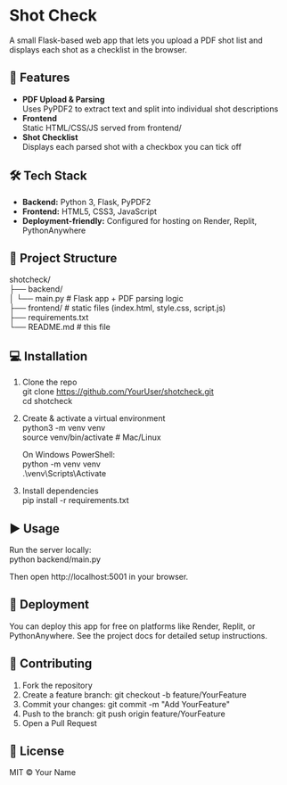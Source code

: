 # Shot Check

A small Flask-based web app that lets you upload a PDF shot list and displays each shot as a checklist in the browser.

## 🚀 Features

- **PDF Upload & Parsing**  
  Uses PyPDF2 to extract text and split into individual shot descriptions  
- **Frontend**  
  Static HTML/CSS/JS served from frontend/  
- **Shot Checklist**  
  Displays each parsed shot with a checkbox you can tick off  

## 🛠️ Tech Stack

- **Backend:** Python 3, Flask, PyPDF2  
- **Frontend:** HTML5, CSS3, JavaScript  
- **Deployment-friendly:** Configured for hosting on Render, Replit, PythonAnywhere  

## 📂 Project Structure

shotcheck/  
├── backend/  
│   └── main.py       # Flask app + PDF parsing logic  
├── frontend/         # static files (index.html, style.css, script.js)  
├── requirements.txt  
└── README.md         # this file  

## 💻 Installation

1. Clone the repo  
   git clone https://github.com/YourUser/shotcheck.git  
   cd shotcheck  

2. Create & activate a virtual environment  
   python3 -m venv venv  
   source venv/bin/activate   # Mac/Linux  

   On Windows PowerShell:  
   python -m venv venv  
   .\venv\Scripts\Activate  

3. Install dependencies  
   pip install -r requirements.txt  

## ▶️ Usage

Run the server locally:  
python backend/main.py  

Then open http://localhost:5001 in your browser.

## 🚢 Deployment

You can deploy this app for free on platforms like Render, Replit, or PythonAnywhere. See the project docs for detailed setup instructions.

## 🤝 Contributing

1. Fork the repository  
2. Create a feature branch: git checkout -b feature/YourFeature  
3. Commit your changes: git commit -m "Add YourFeature"  
4. Push to the branch: git push origin feature/YourFeature  
5. Open a Pull Request  

## 📝 License

MIT © Your Name
